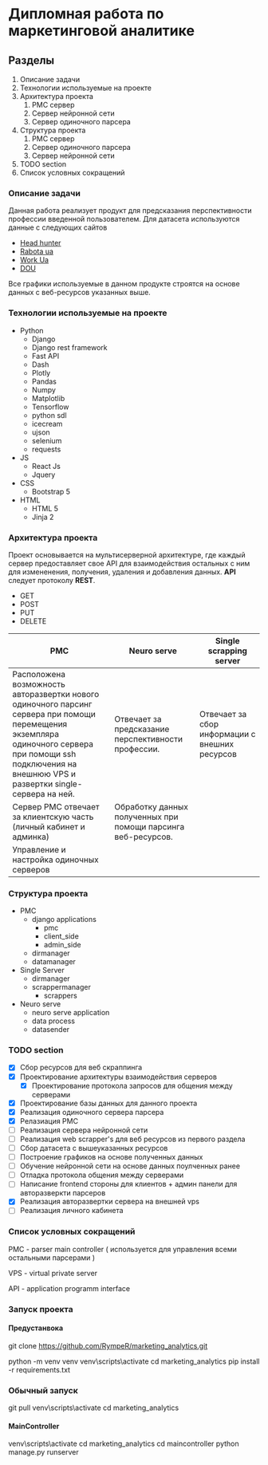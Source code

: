 # Дипломная работа по маркетинговой аналитике

## Разделы

1. Описание задачи
2. Технологии используемые на проекте
3. Архитектура проекта
   1. PMC сервер
   2. Сервер нейронной сети
   3. Сервер одиночного парсера
4. Структура проекта
   1. PMC сервер
   2. Сервер одиночного парсера
   3. Сервер нейронной сети
5. TODO section
6. Список условных сокращений

### **Описание задачи**
Данная работа реализует продукт для предсказания перспективности профессии введенной пользователем.
Для датасета используются данные с следующих сайтов

- [Head hunter](https://grc.ua/)
- [Rabota ua](https://rabota.ua/)
- [Work Ua](https://www.work.ua/)
- [DOU](https://dou.ua/)

Все графики используемые в данном продукте строятся на основе данных с веб-ресурсов указанных выше.

### **Технологии используемые на проекте**

- Python
  - Django
  - Django rest framework
  - Fast API
  - Dash
  - Plotly
  - Pandas
  - Numpy
  - Matplotlib
  - Tensorflow
  - python sdl
  - icecream
  - ujson
  - selenium
  - requests
- JS
  - React Js
  - Jquery
- CSS
  - Bootstrap 5
- HTML
  - HTML 5
  - Jinja 2

### **Архитектура проекта**

Проект основывается на мультисерверной архитектуре, где каждый сервер предоставляет свое API для взаимодействия остальных с ним для измененения, получения, удаления и добавления данных. **API** следует протоколу **REST**.
- GET
- POST
- PUT
- DELETE

PMC | Neuro serve | Single scrapping server
--- | ----------- | -----------------------
Расположена возможность авторазвертки нового одиночного парсинг сервера при помощи перемещения экземпляра одиночного сервера при помощи ssh подключения на внешнюю VPS и развертки single-сервера на ней. | Отвечает за предсказание перспективности профессии. | Отвечает за сбор информации с внешних ресурсов
Сервер PMC отвечает за клиентскую часть (личный кабинет и админка) | Обработку данных полученных при помощи парсинга веб-ресурсов. | 
Управление и настройка одиночных серверов | |

### **Структура проекта**
- PMC
  - django applications
    - pmc
    - client_side
    - admin_side 
  - dirmanager
  - datamanager
- Single Server
  - dirmanager
  - scrappermanager
    - scrappers
- Neuro serve
  - neuro serve application
  - data process
  - datasender

### **TODO section**

- [x] Сбор ресурсов для веб скраппинга
- [x] Проектирование архитектуры взаимодействия серверов
  - [x] Проектирование протокола запросов для общения между серверами
- [x] Проектирование базы данных для данного проекта
- [x] Реализация одиночного сервера парсера
- [x] Релазиация PMC
- [ ] Реализация сервера нейронной сети
- [ ] Реализация web scrapper's для веб ресурсов из первого раздела
- [ ] Сбор датасета с вышеуказанных ресурсов
- [ ] Построение графиков на основе полученных данных
- [ ] Обучение нейронной сети на основе данных поулченных ранее
- [ ] Отладка протокола общения между серверами
- [ ] Написание frontend стороны для клиентов + админ панели для авторазверкти парсеров
- [x] Реализация авторазвертки сервера на внешней vps
- [ ] Реализация личного кабинета

### Список условных сокращений

PMC - parser main controller ( используется для управления всеми остальными парсерами )

VPS - virtual private server

API - application programm interface

### Запуск проекта

#### Предустанвока

git clone https://github.com/RympeR/marketing_analytics.git

python -m venv venv
venv\scripts\activate
cd marketing_analytics
pip install -r requirements.txt

### Обычный запуск
git pull
venv\scripts\activate
cd marketing_analytics

#### MainController

venv\scripts\activate
cd marketing_analytics
cd maincontroller
python manage.py runserver
